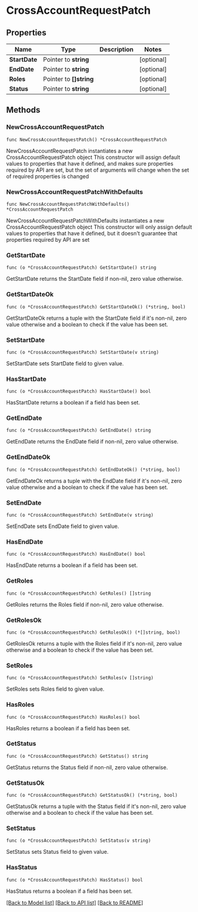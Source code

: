 # CrossAccountRequestPatch

## Properties

Name | Type | Description | Notes
------------ | ------------- | ------------- | -------------
**StartDate** | Pointer to **string** |  | [optional] 
**EndDate** | Pointer to **string** |  | [optional] 
**Roles** | Pointer to **[]string** |  | [optional] 
**Status** | Pointer to **string** |  | [optional] 

## Methods

### NewCrossAccountRequestPatch

`func NewCrossAccountRequestPatch() *CrossAccountRequestPatch`

NewCrossAccountRequestPatch instantiates a new CrossAccountRequestPatch object
This constructor will assign default values to properties that have it defined,
and makes sure properties required by API are set, but the set of arguments
will change when the set of required properties is changed

### NewCrossAccountRequestPatchWithDefaults

`func NewCrossAccountRequestPatchWithDefaults() *CrossAccountRequestPatch`

NewCrossAccountRequestPatchWithDefaults instantiates a new CrossAccountRequestPatch object
This constructor will only assign default values to properties that have it defined,
but it doesn't guarantee that properties required by API are set

### GetStartDate

`func (o *CrossAccountRequestPatch) GetStartDate() string`

GetStartDate returns the StartDate field if non-nil, zero value otherwise.

### GetStartDateOk

`func (o *CrossAccountRequestPatch) GetStartDateOk() (*string, bool)`

GetStartDateOk returns a tuple with the StartDate field if it's non-nil, zero value otherwise
and a boolean to check if the value has been set.

### SetStartDate

`func (o *CrossAccountRequestPatch) SetStartDate(v string)`

SetStartDate sets StartDate field to given value.

### HasStartDate

`func (o *CrossAccountRequestPatch) HasStartDate() bool`

HasStartDate returns a boolean if a field has been set.

### GetEndDate

`func (o *CrossAccountRequestPatch) GetEndDate() string`

GetEndDate returns the EndDate field if non-nil, zero value otherwise.

### GetEndDateOk

`func (o *CrossAccountRequestPatch) GetEndDateOk() (*string, bool)`

GetEndDateOk returns a tuple with the EndDate field if it's non-nil, zero value otherwise
and a boolean to check if the value has been set.

### SetEndDate

`func (o *CrossAccountRequestPatch) SetEndDate(v string)`

SetEndDate sets EndDate field to given value.

### HasEndDate

`func (o *CrossAccountRequestPatch) HasEndDate() bool`

HasEndDate returns a boolean if a field has been set.

### GetRoles

`func (o *CrossAccountRequestPatch) GetRoles() []string`

GetRoles returns the Roles field if non-nil, zero value otherwise.

### GetRolesOk

`func (o *CrossAccountRequestPatch) GetRolesOk() (*[]string, bool)`

GetRolesOk returns a tuple with the Roles field if it's non-nil, zero value otherwise
and a boolean to check if the value has been set.

### SetRoles

`func (o *CrossAccountRequestPatch) SetRoles(v []string)`

SetRoles sets Roles field to given value.

### HasRoles

`func (o *CrossAccountRequestPatch) HasRoles() bool`

HasRoles returns a boolean if a field has been set.

### GetStatus

`func (o *CrossAccountRequestPatch) GetStatus() string`

GetStatus returns the Status field if non-nil, zero value otherwise.

### GetStatusOk

`func (o *CrossAccountRequestPatch) GetStatusOk() (*string, bool)`

GetStatusOk returns a tuple with the Status field if it's non-nil, zero value otherwise
and a boolean to check if the value has been set.

### SetStatus

`func (o *CrossAccountRequestPatch) SetStatus(v string)`

SetStatus sets Status field to given value.

### HasStatus

`func (o *CrossAccountRequestPatch) HasStatus() bool`

HasStatus returns a boolean if a field has been set.


[[Back to Model list]](../README.md#documentation-for-models) [[Back to API list]](../README.md#documentation-for-api-endpoints) [[Back to README]](../README.md)


